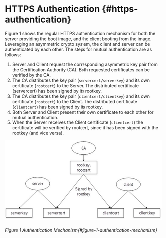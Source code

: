 <!--- @file
  First Chapter of EDK II Template Specification

  Copyright (c) 2017, Intel Corporation. All rights reserved.<BR>

  Redistribution and use in source (original document form) and 'compiled'
  forms (converted to PDF, epub, HTML and other formats) with or without
  modification, are permitted provided that the following conditions are met:

  1) Redistributions of source code (original document form) must retain the
     above copyright notice, this list of conditions and the following
     disclaimer as the first lines of this file unmodified.

  2) Redistributions in compiled form (transformed to other DTDs, converted to
     PDF, epub, HTML and other formats) must reproduce the above copyright
     notice, this list of conditions and the following disclaimer in the
     documentation and/or other materials provided with the distribution.

  THIS DOCUMENTATION IS PROVIDED BY TIANOCORE PROJECT "AS IS" AND ANY EXPRESS OR
  IMPLIED WARRANTIES, INCLUDING, BUT NOT LIMITED TO, THE IMPLIED WARRANTIES OF
  MERCHANTABILITY AND FITNESS FOR A PARTICULAR PURPOSE ARE DISCLAIMED. IN NO
  EVENT SHALL TIANOCORE PROJECT  BE LIABLE FOR ANY DIRECT, INDIRECT, INCIDENTAL,
  SPECIAL, EXEMPLARY, OR CONSEQUENTIAL DAMAGES (INCLUDING, BUT NOT LIMITED TO,
  PROCUREMENT OF SUBSTITUTE GOODS OR SERVICES; LOSS OF USE, DATA, OR PROFITS;
  OR BUSINESS INTERRUPTION) HOWEVER CAUSED AND ON ANY THEORY OF LIABILITY,
  WHETHER IN CONTRACT, STRICT LIABILITY, OR TORT (INCLUDING NEGLIGENCE OR
  OTHERWISE) ARISING IN ANY WAY OUT OF THE USE OF THIS DOCUMENTATION, EVEN IF
  ADVISED OF THE POSSIBILITY OF SUCH DAMAGE.

-->

# HTTPS Authentication {#https-authentication}

Figure 1 shows the regular HTTPS authentication mechanism for both the server providing the boot image, and the client booting from the image. Leveraging an asymmetric crypto system, the client and server can be authenticated by each other. The steps for mutual authentication are as follows:

1.  Server and Client request the corresponding asymmetric key pair from the Certification Authority (CA). Both requested certificates can be verified by the CA.
2.  The CA distributes the key pair (`servercert/serverkey`) and its own certificate (`rootcert`) to the Server. The distributed certificate (servercert) has been signed by its rootkey.
3.  The CA distributes the key pair (`clientcert/clientkey`) and its own certificate (`rootcert`) to the Client. The distributed certificate (`clientcert`) has been signed by its rootkey.
4.  Both Server and Client present their own certificate to each other for mutual authentication.
5.  When the Server receives the Client certificate (`clientcert`) the certificate will be verified by rootcert, since it has been signed with the rootkey (and vice versa).


![](/media/image1.jpg)
###### Figure 1 Authentication Mechanism{#figure-1-authentication-mechanism}